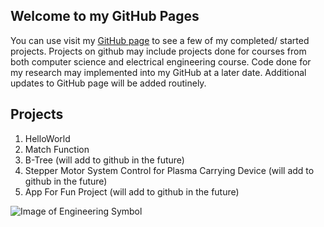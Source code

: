 ## Welcome to my GitHub Pages

You can use visit my [GitHub page](https://github.com/stran1225) to see a few of my completed/ started projects.
Projects on github may include projects done for courses from both computer science and electrical engineering course.
Code done for my research may implemented into my GitHub at a later date. Additional updates to GitHub page will be added
routinely.

## Projects
1. HelloWorld
2. Match Function
3. B-Tree (will add to github in the future)
4. Stepper Motor System Control for Plasma Carrying Device (will add to github in the future)
5. App For Fun Project (will add to github in the future)

![Image of Engineering Symbol](https://p7.hiclipart.com/preview/699/906/379/electronic-engineering-electronics-electrical-engineering-electronic-circuit-technology.jpg)



